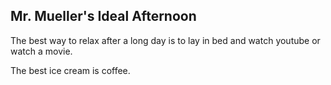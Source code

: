 ## Mr. Mueller's Ideal Afternoon

The best way to relax after a long day is to lay in bed and watch youtube or watch a movie.

The best ice cream is coffee.

